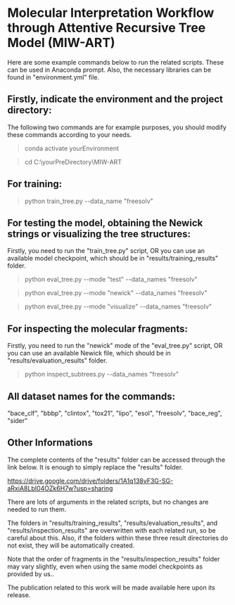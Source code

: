 # Molecular Interpretation Workflow through Attentive Recursive Tree Model (MIW-ART)

Here are some example commands below to run the related scripts. These can be used in Anaconda prompt. Also, the necessary libraries can be found in "environment.yml" file.

## Firstly, indicate the environment and the project directory:

The following two commands are for example purposes, you should modify these commands according to your needs.

> conda activate yourEnvironment

> cd C:\yourPreDirectory\MIW-ART

## For training:

> python train_tree.py --data_name "freesolv"

## For testing the model, obtaining the Newick strings or visualizing the tree structures:

Firstly, you need to run the "train_tree.py" script, OR you can use an available model checkpoint, which should be in "results/training_results" folder.

> python eval_tree.py --mode "test" --data_names "freesolv"

> python eval_tree.py --mode "newick" --data_names "freesolv"

> python eval_tree.py --mode "visualize" --data_names "freesolv"

## For inspecting the molecular fragments:

Firstly, you need to run the "newick" mode of the "eval_tree.py" script, OR you can use an available Newick file, which should be in "results/evaluation_results" folder.

> python inspect_subtrees.py --data_names "freesolv"

## All dataset names for the commands:

"bace_clf", "bbbp", "clintox", "tox21", "lipo", "esol", "freesolv", "bace_reg", "sider"

## Other Informations

The complete contents of the "results" folder can be accessed through the link below. It is enough to simply replace the "results" folder.

https://drive.google.com/drive/folders/1A1q138vF3G-SG-aRxiA8LbI04OZk6H7w?usp=sharing

There are lots of arguments in the related scripts, but no changes are needed to run them.

The folders in "results/training_results", "results/evaluation_results", and "results/inspection_results" are overwritten with each related run, so be careful about this. Also, if the folders within these three result directories do not exist, they will be automatically created.

Note that the order of fragments in the "results/inspection_results" folder may vary slightly, even when using the same model checkpoints as provided by us..

The publication related to this work will be made available here upon its release.
